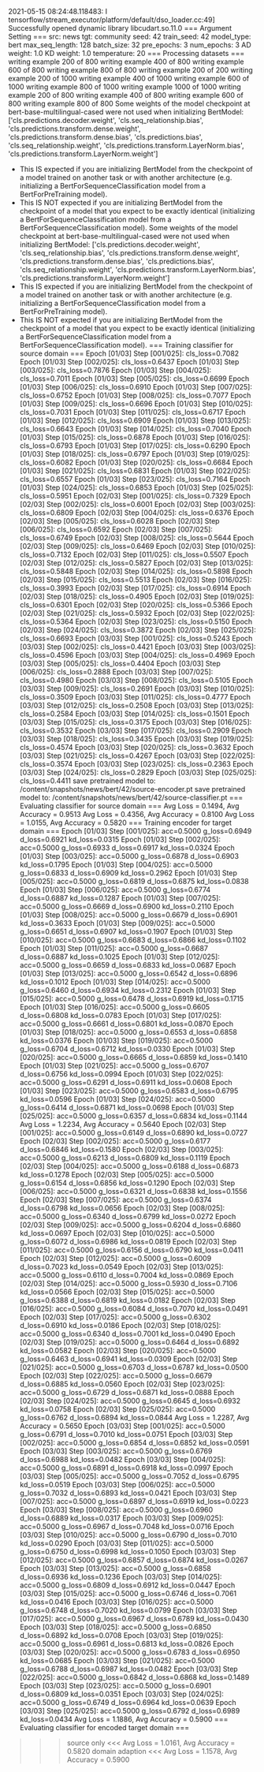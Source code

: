 2021-05-15 08:24:48.118483: I tensorflow/stream_executor/platform/default/dso_loader.cc:49] Successfully opened dynamic library libcudart.so.11.0
=== Argument Setting ===
src: news
tgt: community
seed: 42
train_seed: 42
model_type: bert
max_seq_length: 128
batch_size: 32
pre_epochs: 3
num_epochs: 3
AD weight: 1.0
KD weight: 1.0
temperature: 20
=== Processing datasets ===
writing example 200 of 800
writing example 400 of 800
writing example 600 of 800
writing example 800 of 800
writing example 200 of 200
writing example 200 of 1000
writing example 400 of 1000
writing example 600 of 1000
writing example 800 of 1000
writing example 1000 of 1000
writing example 200 of 800
writing example 400 of 800
writing example 600 of 800
writing example 800 of 800
Some weights of the model checkpoint at bert-base-multilingual-cased were not used when initializing BertModel: ['cls.predictions.decoder.weight', 'cls.seq_relationship.bias', 'cls.predictions.transform.dense.weight', 'cls.predictions.transform.dense.bias', 'cls.predictions.bias', 'cls.seq_relationship.weight', 'cls.predictions.transform.LayerNorm.bias', 'cls.predictions.transform.LayerNorm.weight']
- This IS expected if you are initializing BertModel from the checkpoint of a model trained on another task or with another architecture (e.g. initializing a BertForSequenceClassification model from a BertForPreTraining model).
- This IS NOT expected if you are initializing BertModel from the checkpoint of a model that you expect to be exactly identical (initializing a BertForSequenceClassification model from a BertForSequenceClassification model).
Some weights of the model checkpoint at bert-base-multilingual-cased were not used when initializing BertModel: ['cls.predictions.decoder.weight', 'cls.seq_relationship.bias', 'cls.predictions.transform.dense.weight', 'cls.predictions.transform.dense.bias', 'cls.predictions.bias', 'cls.seq_relationship.weight', 'cls.predictions.transform.LayerNorm.bias', 'cls.predictions.transform.LayerNorm.weight']
- This IS expected if you are initializing BertModel from the checkpoint of a model trained on another task or with another architecture (e.g. initializing a BertForSequenceClassification model from a BertForPreTraining model).
- This IS NOT expected if you are initializing BertModel from the checkpoint of a model that you expect to be exactly identical (initializing a BertForSequenceClassification model from a BertForSequenceClassification model).
=== Training classifier for source domain ===
Epoch [01/03] Step [001/025]: cls_loss=0.7082
Epoch [01/03] Step [002/025]: cls_loss=0.6437
Epoch [01/03] Step [003/025]: cls_loss=0.7876
Epoch [01/03] Step [004/025]: cls_loss=0.7011
Epoch [01/03] Step [005/025]: cls_loss=0.6699
Epoch [01/03] Step [006/025]: cls_loss=0.6910
Epoch [01/03] Step [007/025]: cls_loss=0.6752
Epoch [01/03] Step [008/025]: cls_loss=0.7077
Epoch [01/03] Step [009/025]: cls_loss=0.6696
Epoch [01/03] Step [010/025]: cls_loss=0.7031
Epoch [01/03] Step [011/025]: cls_loss=0.6717
Epoch [01/03] Step [012/025]: cls_loss=0.6909
Epoch [01/03] Step [013/025]: cls_loss=0.6643
Epoch [01/03] Step [014/025]: cls_loss=0.7040
Epoch [01/03] Step [015/025]: cls_loss=0.6878
Epoch [01/03] Step [016/025]: cls_loss=0.6793
Epoch [01/03] Step [017/025]: cls_loss=0.6290
Epoch [01/03] Step [018/025]: cls_loss=0.6797
Epoch [01/03] Step [019/025]: cls_loss=0.6082
Epoch [01/03] Step [020/025]: cls_loss=0.6684
Epoch [01/03] Step [021/025]: cls_loss=0.6831
Epoch [01/03] Step [022/025]: cls_loss=0.6557
Epoch [01/03] Step [023/025]: cls_loss=0.7164
Epoch [01/03] Step [024/025]: cls_loss=0.6853
Epoch [01/03] Step [025/025]: cls_loss=0.5951
Epoch [02/03] Step [001/025]: cls_loss=0.7329
Epoch [02/03] Step [002/025]: cls_loss=0.6001
Epoch [02/03] Step [003/025]: cls_loss=0.6809
Epoch [02/03] Step [004/025]: cls_loss=0.6376
Epoch [02/03] Step [005/025]: cls_loss=0.6028
Epoch [02/03] Step [006/025]: cls_loss=0.6592
Epoch [02/03] Step [007/025]: cls_loss=0.6749
Epoch [02/03] Step [008/025]: cls_loss=0.5644
Epoch [02/03] Step [009/025]: cls_loss=0.6469
Epoch [02/03] Step [010/025]: cls_loss=0.7132
Epoch [02/03] Step [011/025]: cls_loss=0.5507
Epoch [02/03] Step [012/025]: cls_loss=0.5827
Epoch [02/03] Step [013/025]: cls_loss=0.5848
Epoch [02/03] Step [014/025]: cls_loss=0.5898
Epoch [02/03] Step [015/025]: cls_loss=0.5513
Epoch [02/03] Step [016/025]: cls_loss=0.3993
Epoch [02/03] Step [017/025]: cls_loss=0.6914
Epoch [02/03] Step [018/025]: cls_loss=0.4905
Epoch [02/03] Step [019/025]: cls_loss=0.6301
Epoch [02/03] Step [020/025]: cls_loss=0.5366
Epoch [02/03] Step [021/025]: cls_loss=0.5932
Epoch [02/03] Step [022/025]: cls_loss=0.5364
Epoch [02/03] Step [023/025]: cls_loss=0.5150
Epoch [02/03] Step [024/025]: cls_loss=0.3872
Epoch [02/03] Step [025/025]: cls_loss=0.6693
Epoch [03/03] Step [001/025]: cls_loss=0.5243
Epoch [03/03] Step [002/025]: cls_loss=0.4421
Epoch [03/03] Step [003/025]: cls_loss=0.4596
Epoch [03/03] Step [004/025]: cls_loss=0.4969
Epoch [03/03] Step [005/025]: cls_loss=0.4404
Epoch [03/03] Step [006/025]: cls_loss=0.2888
Epoch [03/03] Step [007/025]: cls_loss=0.4980
Epoch [03/03] Step [008/025]: cls_loss=0.5105
Epoch [03/03] Step [009/025]: cls_loss=0.2691
Epoch [03/03] Step [010/025]: cls_loss=0.3509
Epoch [03/03] Step [011/025]: cls_loss=0.4777
Epoch [03/03] Step [012/025]: cls_loss=0.2508
Epoch [03/03] Step [013/025]: cls_loss=0.2584
Epoch [03/03] Step [014/025]: cls_loss=0.1501
Epoch [03/03] Step [015/025]: cls_loss=0.3175
Epoch [03/03] Step [016/025]: cls_loss=0.3532
Epoch [03/03] Step [017/025]: cls_loss=0.2909
Epoch [03/03] Step [018/025]: cls_loss=0.3435
Epoch [03/03] Step [019/025]: cls_loss=0.4574
Epoch [03/03] Step [020/025]: cls_loss=0.3632
Epoch [03/03] Step [021/025]: cls_loss=0.4267
Epoch [03/03] Step [022/025]: cls_loss=0.3574
Epoch [03/03] Step [023/025]: cls_loss=0.2363
Epoch [03/03] Step [024/025]: cls_loss=0.2829
Epoch [03/03] Step [025/025]: cls_loss=0.4411
save pretrained model to: /content/snapshots/news/bert/42/source-encoder.pt
save pretrained model to: /content/snapshots/news/bert/42/source-classifier.pt
=== Evaluating classifier for source domain ===
Avg Loss = 0.1494, Avg Accuracy = 0.9513
Avg Loss = 0.4356, Avg Accuracy = 0.8100
Avg Loss = 1.0155, Avg Accuracy = 0.5820
=== Training encoder for target domain ===
Epoch [01/03] Step [001/025]: acc=0.5000 g_loss=0.6949 d_loss=0.6921 kd_loss=0.0315
Epoch [01/03] Step [002/025]: acc=0.5000 g_loss=0.6933 d_loss=0.6917 kd_loss=0.0324
Epoch [01/03] Step [003/025]: acc=0.5000 g_loss=0.6878 d_loss=0.6903 kd_loss=0.1795
Epoch [01/03] Step [004/025]: acc=0.5000 g_loss=0.6833 d_loss=0.6909 kd_loss=0.2962
Epoch [01/03] Step [005/025]: acc=0.5000 g_loss=0.6819 d_loss=0.6875 kd_loss=0.0838
Epoch [01/03] Step [006/025]: acc=0.5000 g_loss=0.6774 d_loss=0.6887 kd_loss=0.1287
Epoch [01/03] Step [007/025]: acc=0.5000 g_loss=0.6669 d_loss=0.6900 kd_loss=0.2110
Epoch [01/03] Step [008/025]: acc=0.5000 g_loss=0.6679 d_loss=0.6901 kd_loss=0.3633
Epoch [01/03] Step [009/025]: acc=0.5000 g_loss=0.6651 d_loss=0.6907 kd_loss=0.1907
Epoch [01/03] Step [010/025]: acc=0.5000 g_loss=0.6683 d_loss=0.6866 kd_loss=0.1102
Epoch [01/03] Step [011/025]: acc=0.5000 g_loss=0.6687 d_loss=0.6887 kd_loss=0.1025
Epoch [01/03] Step [012/025]: acc=0.5000 g_loss=0.6659 d_loss=0.6833 kd_loss=0.0687
Epoch [01/03] Step [013/025]: acc=0.5000 g_loss=0.6542 d_loss=0.6896 kd_loss=0.1012
Epoch [01/03] Step [014/025]: acc=0.5000 g_loss=0.6460 d_loss=0.6934 kd_loss=0.2312
Epoch [01/03] Step [015/025]: acc=0.5000 g_loss=0.6478 d_loss=0.6919 kd_loss=0.1715
Epoch [01/03] Step [016/025]: acc=0.5000 g_loss=0.6605 d_loss=0.6808 kd_loss=0.0783
Epoch [01/03] Step [017/025]: acc=0.5000 g_loss=0.6661 d_loss=0.6801 kd_loss=0.0870
Epoch [01/03] Step [018/025]: acc=0.5000 g_loss=0.6553 d_loss=0.6858 kd_loss=0.0376
Epoch [01/03] Step [019/025]: acc=0.5000 g_loss=0.6704 d_loss=0.6712 kd_loss=0.0330
Epoch [01/03] Step [020/025]: acc=0.5000 g_loss=0.6665 d_loss=0.6859 kd_loss=0.1410
Epoch [01/03] Step [021/025]: acc=0.5000 g_loss=0.6707 d_loss=0.6756 kd_loss=0.0994
Epoch [01/03] Step [022/025]: acc=0.5000 g_loss=0.6291 d_loss=0.6911 kd_loss=0.0608
Epoch [01/03] Step [023/025]: acc=0.5000 g_loss=0.6583 d_loss=0.6795 kd_loss=0.0596
Epoch [01/03] Step [024/025]: acc=0.5000 g_loss=0.6414 d_loss=0.6871 kd_loss=0.0698
Epoch [01/03] Step [025/025]: acc=0.5000 g_loss=0.6357 d_loss=0.6834 kd_loss=0.1144
Avg Loss = 1.2234, Avg Accuracy = 0.5640
Epoch [02/03] Step [001/025]: acc=0.5000 g_loss=0.6149 d_loss=0.6890 kd_loss=0.0727
Epoch [02/03] Step [002/025]: acc=0.5000 g_loss=0.6177 d_loss=0.6846 kd_loss=0.1580
Epoch [02/03] Step [003/025]: acc=0.5000 g_loss=0.6213 d_loss=0.6809 kd_loss=0.1119
Epoch [02/03] Step [004/025]: acc=0.5000 g_loss=0.6188 d_loss=0.6873 kd_loss=0.1278
Epoch [02/03] Step [005/025]: acc=0.5000 g_loss=0.6154 d_loss=0.6856 kd_loss=0.1290
Epoch [02/03] Step [006/025]: acc=0.5000 g_loss=0.6321 d_loss=0.6838 kd_loss=0.1556
Epoch [02/03] Step [007/025]: acc=0.5000 g_loss=0.6374 d_loss=0.6798 kd_loss=0.0656
Epoch [02/03] Step [008/025]: acc=0.5000 g_loss=0.6340 d_loss=0.6799 kd_loss=0.0272
Epoch [02/03] Step [009/025]: acc=0.5000 g_loss=0.6204 d_loss=0.6860 kd_loss=0.0697
Epoch [02/03] Step [010/025]: acc=0.5000 g_loss=0.6072 d_loss=0.6986 kd_loss=0.0819
Epoch [02/03] Step [011/025]: acc=0.5000 g_loss=0.6156 d_loss=0.6790 kd_loss=0.0411
Epoch [02/03] Step [012/025]: acc=0.5000 g_loss=0.6009 d_loss=0.7023 kd_loss=0.0549
Epoch [02/03] Step [013/025]: acc=0.5000 g_loss=0.6110 d_loss=0.7004 kd_loss=0.0869
Epoch [02/03] Step [014/025]: acc=0.5000 g_loss=0.5930 d_loss=0.7106 kd_loss=0.0566
Epoch [02/03] Step [015/025]: acc=0.5000 g_loss=0.6388 d_loss=0.6819 kd_loss=0.0182
Epoch [02/03] Step [016/025]: acc=0.5000 g_loss=0.6084 d_loss=0.7070 kd_loss=0.0491
Epoch [02/03] Step [017/025]: acc=0.5000 g_loss=0.6302 d_loss=0.6910 kd_loss=0.0186
Epoch [02/03] Step [018/025]: acc=0.5000 g_loss=0.6340 d_loss=0.7001 kd_loss=0.0490
Epoch [02/03] Step [019/025]: acc=0.5000 g_loss=0.6464 d_loss=0.6892 kd_loss=0.0582
Epoch [02/03] Step [020/025]: acc=0.5000 g_loss=0.6463 d_loss=0.6941 kd_loss=0.0309
Epoch [02/03] Step [021/025]: acc=0.5000 g_loss=0.6703 d_loss=0.6787 kd_loss=0.0500
Epoch [02/03] Step [022/025]: acc=0.5000 g_loss=0.6679 d_loss=0.6885 kd_loss=0.0560
Epoch [02/03] Step [023/025]: acc=0.5000 g_loss=0.6729 d_loss=0.6871 kd_loss=0.0888
Epoch [02/03] Step [024/025]: acc=0.5000 g_loss=0.6645 d_loss=0.6932 kd_loss=0.0758
Epoch [02/03] Step [025/025]: acc=0.5000 g_loss=0.6762 d_loss=0.6894 kd_loss=0.0844
Avg Loss = 1.2287, Avg Accuracy = 0.5650
Epoch [03/03] Step [001/025]: acc=0.5000 g_loss=0.6791 d_loss=0.7010 kd_loss=0.0751
Epoch [03/03] Step [002/025]: acc=0.5000 g_loss=0.6854 d_loss=0.6852 kd_loss=0.0591
Epoch [03/03] Step [003/025]: acc=0.5000 g_loss=0.6769 d_loss=0.6988 kd_loss=0.0482
Epoch [03/03] Step [004/025]: acc=0.5000 g_loss=0.6891 d_loss=0.6918 kd_loss=0.0997
Epoch [03/03] Step [005/025]: acc=0.5000 g_loss=0.7052 d_loss=0.6795 kd_loss=0.0519
Epoch [03/03] Step [006/025]: acc=0.5000 g_loss=0.7032 d_loss=0.6893 kd_loss=0.0421
Epoch [03/03] Step [007/025]: acc=0.5000 g_loss=0.6897 d_loss=0.6919 kd_loss=0.0223
Epoch [03/03] Step [008/025]: acc=0.5000 g_loss=0.6960 d_loss=0.6889 kd_loss=0.0317
Epoch [03/03] Step [009/025]: acc=0.5000 g_loss=0.6967 d_loss=0.7048 kd_loss=0.0716
Epoch [03/03] Step [010/025]: acc=0.5000 g_loss=0.6790 d_loss=0.7010 kd_loss=0.0290
Epoch [03/03] Step [011/025]: acc=0.5000 g_loss=0.6750 d_loss=0.6998 kd_loss=0.1050
Epoch [03/03] Step [012/025]: acc=0.5000 g_loss=0.6857 d_loss=0.6874 kd_loss=0.0267
Epoch [03/03] Step [013/025]: acc=0.5000 g_loss=0.6858 d_loss=0.6936 kd_loss=0.1236
Epoch [03/03] Step [014/025]: acc=0.5000 g_loss=0.6809 d_loss=0.6912 kd_loss=0.0447
Epoch [03/03] Step [015/025]: acc=0.5000 g_loss=0.6746 d_loss=0.7061 kd_loss=0.0416
Epoch [03/03] Step [016/025]: acc=0.5000 g_loss=0.6748 d_loss=0.7020 kd_loss=0.0799
Epoch [03/03] Step [017/025]: acc=0.5000 g_loss=0.6967 d_loss=0.6789 kd_loss=0.0430
Epoch [03/03] Step [018/025]: acc=0.5000 g_loss=0.6850 d_loss=0.6892 kd_loss=0.0708
Epoch [03/03] Step [019/025]: acc=0.5000 g_loss=0.6961 d_loss=0.6813 kd_loss=0.0826
Epoch [03/03] Step [020/025]: acc=0.5000 g_loss=0.6783 d_loss=0.6950 kd_loss=0.0685
Epoch [03/03] Step [021/025]: acc=0.5000 g_loss=0.6788 d_loss=0.6987 kd_loss=0.0482
Epoch [03/03] Step [022/025]: acc=0.5000 g_loss=0.6842 d_loss=0.6868 kd_loss=0.1489
Epoch [03/03] Step [023/025]: acc=0.5000 g_loss=0.6901 d_loss=0.6809 kd_loss=0.0351
Epoch [03/03] Step [024/025]: acc=0.5000 g_loss=0.6749 d_loss=0.6964 kd_loss=0.0639
Epoch [03/03] Step [025/025]: acc=0.5000 g_loss=0.6792 d_loss=0.6989 kd_loss=0.0434
Avg Loss = 1.1886, Avg Accuracy = 0.5900
=== Evaluating classifier for encoded target domain ===
>>> source only <<<
Avg Loss = 1.0161, Avg Accuracy = 0.5820
>>> domain adaption <<<
Avg Loss = 1.1578, Avg Accuracy = 0.5900
